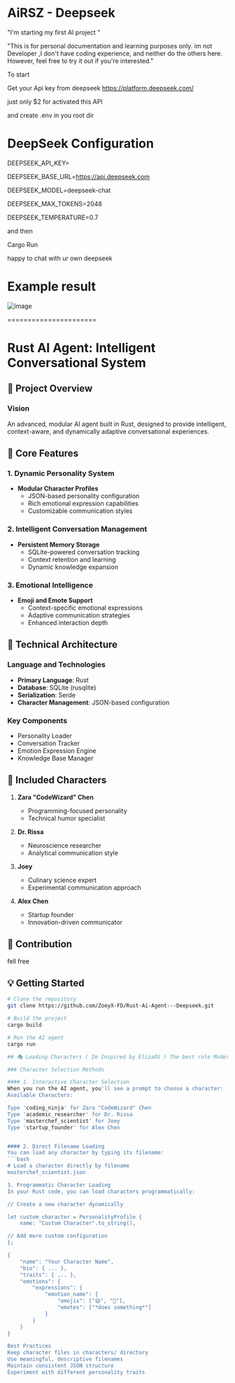 # AiRSZ - Deepseek

"I'm starting my first AI project "

"This is for personal documentation and learning purposes only. im not Developer ,I don't have coding experience, and neither do the others here. However, feel free to try it out if you're interested."

To start 

Get your Api key from deepseek 
https://platform.deepseek.com/

just only $2 for activated this API

and create .env in you root dir

# DeepSeek Configuration 
DEEPSEEK_API_KEY=

DEEPSEEK_BASE_URL=https://api.deepseek.com

DEEPSEEK_MODEL=deepseek-chat

DEEPSEEK_MAX_TOKENS=2048

DEEPSEEK_TEMPERATURE=0.7

and then 

Cargo Run 

happy to chat with ur own deepseek 

# Example result 

![image](https://github.com/user-attachments/assets/5ccf5cf7-8570-4125-8dff-2669010ed5cb)


======================

# Rust AI Agent: Intelligent Conversational System 

## 🚀 Project Overview

### Vision
An advanced, modular AI agent built in Rust, designed to provide intelligent, context-aware, and dynamically adaptive conversational experiences.

## 🧠 Core Features

### 1. Dynamic Personality System
- **Modular Character Profiles**
  - JSON-based personality configuration
  - Rich emotional expression capabilities
  - Customizable communication styles

### 2. Intelligent Conversation Management
- **Persistent Memory Storage**
  - SQLite-powered conversation tracking
  - Context retention and learning
  - Dynamic knowledge expansion

### 3. Emotional Intelligence
- **Emoji and Emote Support**
  - Context-specific emotional expressions
  - Adaptive communication strategies
  - Enhanced interaction depth

## 🔧 Technical Architecture

### Language and Technologies
- **Primary Language**: Rust
- **Database**: SQLite (rusqlite)
- **Serialization**: Serde
- **Character Management**: JSON-based configuration

### Key Components
- Personality Loader
- Conversation Tracker
- Emotion Expression Engine
- Knowledge Base Manager

## 👥 Included Characters
1. **Zara "CodeWizard" Chen**
   - Programming-focused personality
   - Technical humor specialist

2. **Dr. Rissa**
   - Neuroscience researcher
   - Analytical communication style

3. **Joey**
   - Culinary science expert
   - Experimental communication approach

4. **Alex Chen**
   - Startup founder
   - Innovation-driven communicator


## 🤝 Contribution
fell free  

## 💡 Getting Started
```bash
# Clone the repository
git clone https://github.com/ZoeyX-FD/Rust-Ai-Agent---Deepseek.git

# Build the project
cargo build

# Run the AI agent
cargo run

## 🎭 Loading Characters ( Im Inspired by ElizaOS ) The best role Model

### Character Selection Methods

#### 1. Interactive Character Selection
When you run the AI agent, you'll see a prompt to choose a character:
Available Characters:

Type 'coding_ninja' for Zara "CodeWizard" Chen
Type 'academic_researcher' for Dr. Rissa
Type 'masterchef_scientist' for Joey
Type 'startup_founder' for Alex Chen


#### 2. Direct Filename Loading
You can load any character by typing its filename:
```bash
# Load a character directly by filename
masterchef_scientist.json

3. Programmatic Character Loading
In your Rust code, you can load characters programmatically:

// Create a new character dynamically

let custom_character = PersonalityProfile {
    name: "Custom Character".to_string(),

// Add more custom configuration
};

{
    "name": "Your Character Name",
    "bio": { ... },
    "traits": { ... },
    "emotions": {
        "expressions": {
            "emotion_name": {
                "emojis": ["😄", "🚀"],
                "emotes": ["*does something*"]
            }
        }
    }
}

Best Practices
Keep character files in characters/ directory
Use meaningful, descriptive filenames
Maintain consistent JSON structure
Experiment with different personality traits
